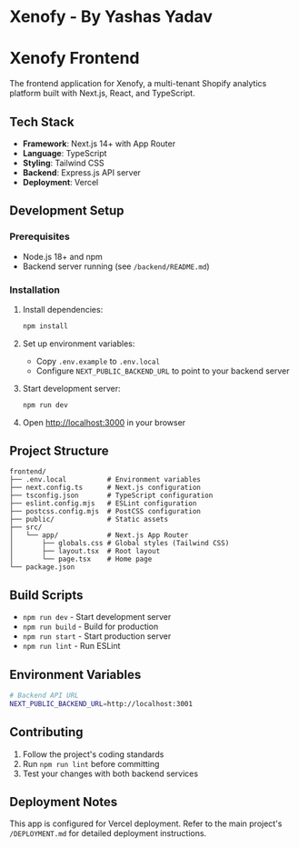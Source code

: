 # Xenofy - By Yashas Yadav
# Xenofy Frontend

The frontend application for Xenofy, a multi-tenant Shopify analytics platform built with Next.js, React, and TypeScript.

## Tech Stack

- **Framework**: Next.js 14+ with App Router
- **Language**: TypeScript
- **Styling**: Tailwind CSS
- **Backend**: Express.js API server
- **Deployment**: Vercel

## Development Setup

### Prerequisites

- Node.js 18+ and npm
- Backend server running (see `/backend/README.md`)

### Installation

1. Install dependencies:
   ```bash
   npm install
   ```

2. Set up environment variables:
   - Copy `.env.example` to `.env.local`
   - Configure `NEXT_PUBLIC_BACKEND_URL` to point to your backend server

3. Start development server:
   ```bash
   npm run dev
   ```

4. Open [http://localhost:3000](http://localhost:3000) in your browser

## Project Structure

```
frontend/
├── .env.local          # Environment variables
├── next.config.ts      # Next.js configuration
├── tsconfig.json       # TypeScript configuration
├── eslint.config.mjs   # ESLint configuration
├── postcss.config.mjs  # PostCSS configuration
├── public/             # Static assets
├── src/
│   └── app/            # Next.js App Router
│       ├── globals.css # Global styles (Tailwind CSS)
│       ├── layout.tsx  # Root layout
│       └── page.tsx    # Home page
└── package.json
```

## Build Scripts

- `npm run dev` - Start development server
- `npm run build` - Build for production
- `npm run start` - Start production server
- `npm run lint` - Run ESLint

## Environment Variables

```bash
# Backend API URL
NEXT_PUBLIC_BACKEND_URL=http://localhost:3001
```

## Contributing

1. Follow the project's coding standards
2. Run `npm run lint` before committing
3. Test your changes with both backend services

## Deployment Notes

This app is configured for Vercel deployment. Refer to the main project's `/DEPLOYMENT.md` for detailed deployment instructions.
